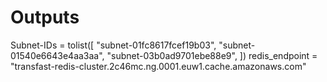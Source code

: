 # Outputs

Subnet-IDs = tolist([
"subnet-01fc8617fcef19b03",
"subnet-01540e6643e4aa3aa",
"subnet-03b0ad9701ebe88e9",
])
redis_endpoint = "transfast-redis-cluster.2c46mc.ng.0001.euw1.cache.amazonaws.com"
